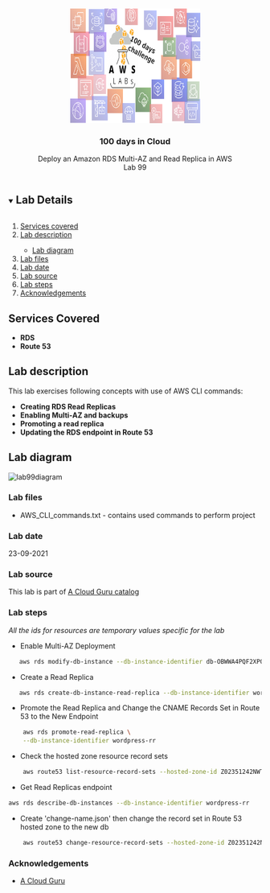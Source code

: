 <br />
<p align="center">
  <a href="https://github.com/CloudedThings/100-Days-in-Cloud">
    <img src="/images/aws-labs-logo.png" alt="Logo" width="260" height="228">
  </a>

  <h3 align="center">100 days in Cloud</h3>

  <p align="center">
    Deploy an Amazon RDS Multi-AZ and Read Replica in AWS 
    <br />
    Lab 99
    <br />
  </p>
</p>

<details open="open">
  <summary><h2 style="display: inline-block">Lab Details</h2></summary>
  <ol>
    <li><a href="#services-covered">Services covered</a>
    <li><a href="#lab-description">Lab description</a></li>
      <ul>
        <li><a href="#lab-diagram">Lab diagram</a></li>
      </ul>
    </li>
    <li><a href="#lab-files">Lab files</a></li>
    <li><a href="#lab-date">Lab date</a></li>
    <li><a href="#lab-source">Lab source</a></li>    
    <li><a href="#lab-steps">Lab steps</a></li>
    <li><a href="#acknowledgements">Acknowledgements</a></li>
  </ol>
</details>

## Services Covered
* **RDS**
* **Route 53**

## Lab description
This lab exercises following concepts with use of AWS CLI commands:
* **Creating RDS Read Replicas**
* **Enabling Multi-AZ and backups**
* **Promoting a read replica**
* **Updating the RDS endpoint in Route 53**

## Lab diagram
![lab99diagram](https://user-images.githubusercontent.com/70897432/134534449-3ead68bb-1bde-42fe-8579-11ba9cb4bcff.png)


### Lab files
* AWS_CLI_commands.txt - contains used commands to perform project

### Lab date
23-09-2021

### Lab source
This lab is part of [A Cloud Guru catalog](https://acloudguru.com/hands-on-labs/deploying-an-amazon-rds-multi-az-and-read-replica)

### Lab steps
_All the ids for resources are temporary values specific for the lab_
* Enable Multi-AZ Deployment
```sh
   aws rds modify-db-instance --db-instance-identifier db-OBWWA4PQF2XPOBVZP7WQ6CUKGI --multi-az
   ```
* Create a Read Replica
```sh
   aws rds create-db-instance-read-replica --db-instance-identifier wordpress-rr   --source-db-instance-identifier wordpress
   ```
* Promote the Read Replica and Change the CNAME Records Set in Route 53 to the New Endpoint
```sh
    aws rds promote-read-replica \
    --db-instance-identifier wordpress-rr
```
* Check the hosted zone resource record sets
```sh
    aws route53 list-resource-record-sets --hosted-zone-id Z02351242NWTTQUT6NPRI
```
* Get Read Replicas endpoint
```sh
aws rds describe-db-instances --db-instance-identifier wordpress-rr
```
* Create 'change-name.json' then change the record set in Route 53 hosted zone to the new db
```sh
    aws route53 change-resource-record-sets --hosted-zone-id Z02351242NWTTQUT6NPRI --change-batch file://change-name.json
```

### Acknowledgements
* [A Cloud Guru](https://acloudguru.com/)

